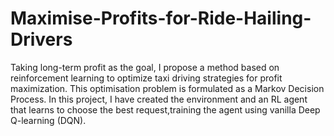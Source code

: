 # Maximise-Profits-for-Ride-Hailing-Drivers
Taking long-term profit as the goal, I  propose a method based on reinforcement learning to optimize taxi driving strategies for profit maximization. This optimisation problem is formulated as a Markov Decision Process.
In this project, I have created the environment and an RL agent that learns to choose the best request,training the agent using vanilla Deep Q-learning (DQN).
